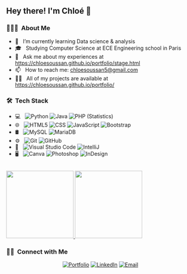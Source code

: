 
<h2> Hey there! I'm Chloé 👋 </h2>

<h3> 👨🏻‍💻 &nbsp;About Me </h3>

- 🌱 &nbsp; I’m currently learning Data science & analysis
- 🎓 &nbsp; Studying Computer Science at ECE Engineering school in Paris 
- 💬 &nbsp; Ask me about my experiences at <a href="https://chloesoussan.github.io/portfolio/stage.html/">https://chloesoussan.github.io/portfolio/stage.html</a>
- 📫 &nbsp; How to reach me: chloesoussan5@gmail.com
- 👨‍💻 &nbsp; All of my projects are available at <a href="https://chloesoussan.github.io/portfolio/">https://chloesoussan.github.io/portfolio/</a>

<h3> 🛠 &nbsp;Tech Stack</h3>

- 💻 &nbsp;
  ![Python](https://img.shields.io/badge/-Python-333333?style=flat&logo=python)
  ![Java](https://img.shields.io/badge/-Java-333333?style=flat&logo=Java&logoColor=007396)
  ![PHP (Statistics)](https://img.shields.io/badge/-PHP-333333?style=flat&logo=PHP&logoColor=276DC3)
- 🌐 &nbsp;
  ![HTML5](https://img.shields.io/badge/-HTML5-333333?style=flat&logo=HTML5)
  ![CSS](https://img.shields.io/badge/-CSS-333333?style=flat&logo=CSS3&logoColor=1572B6)
  ![JavaScript](https://img.shields.io/badge/-JavaScript-333333?style=flat&logo=javascript)
  ![Bootstrap](https://img.shields.io/badge/-Bootstrap-333333?style=flat&logo=bootstrap&logoColor=563D7C)
- 🛢 &nbsp;
  ![MySQL](https://img.shields.io/badge/-MySQL-333333?style=flat&logo=mysql)
  ![MariaDB](https://img.shields.io/badge/-MariaDB-333333?style=flat&logo=mariadb)
- ⚙️ &nbsp;
  ![Git](https://img.shields.io/badge/-Git-333333?style=flat&logo=git)
  ![GitHub](https://img.shields.io/badge/-GitHub-333333?style=flat&logo=github)
- 🔧 &nbsp;
  ![Visual Studio Code](https://img.shields.io/badge/-Visual%20Studio%20Code-333333?style=flat&logo=visual-studio-code&logoColor=007ACC)
  ![IntelliJ](https://img.shields.io/badge/-IntelliJ-333333?style=flat&logo=intellij)
- 🖥 &nbsp;
  ![Canva](https://img.shields.io/badge/-Canva-333333?style=flat&logo=canva)
  ![Photoshop](https://img.shields.io/badge/-Photoshop-333333?style=flat&logo=adobe-photoshop)
  ![InDesign](https://img.shields.io/badge/-InDesign-333333?style=flat&logo=adobe-indesign)

<br/>

<a href="https://github.com/AVS1508">
  <img height="180em" src="https://github-readme-stats.vercel.app/api?username=chloesoussan&theme=buefy&show_icons=true" />
  <img height="180em" src="https://github-readme-stats.vercel.app/api/top-langs/?username=chloesoussan&theme=buefy&layout=compact" />
</a>

<br/>

<h3> 🤝🏻 &nbsp;Connect with Me </h3>

<p align="center">
<a href="https://chloesoussan.github.io/portfolio/"><img alt="Portfolio" src="https://img.shields.io/badge/portfolio-chloesoussan.fr-blue?style=flat-square&logo=google-chrome"></a>
<a href="https://https://www.linkedin.com/in/chlo%C3%A9-soussan-657ba3198/"><img alt="LinkedIn" src="https://img.shields.io/badge/LinkedIn-Chloé%20Soussan%20-blue?style=flat-square&logo=linkedin"></a>
<a href="mailto:chloesoussan5@gmail.com"><img alt="Email" src="https://img.shields.io/badge/Email-chloesoussan5@gmail.com-blue?style=flat-square&logo=gmail"></a>
</p>
